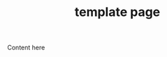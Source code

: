 ﻿---
layout: post
title: template page
categories: [cate1, cate2]
description: some word here
keywords: keyword1, keyword2
---

Content here
